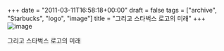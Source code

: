 +++
date = "2011-03-11T16:58:18+00:00"
draft = false
tags = ["archive", "Starbucks", "logo", "image"]
title = "그리고 스타벅스 로고의 미래"
+++
![image](/tumblr_img/2011-03-11--/70725b8322334faab97842e0fff23c2d2620c37950416c94f45c3b0049e34880.jpg)



그리고 스타벅스 로고의 미래
